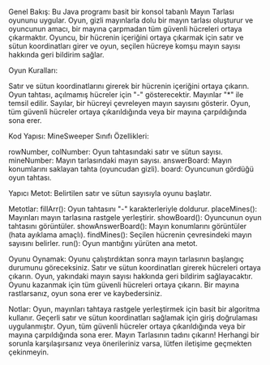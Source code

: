 Genel Bakış:
Bu Java programı basit bir konsol tabanlı Mayın Tarlası oyununu uygular. Oyun, gizli mayınlarla dolu bir mayın tarlası oluşturur ve oyuncunun amacı, bir mayına çarpmadan tüm güvenli hücreleri ortaya çıkarmaktır. Oyuncu, bir hücrenin içeriğini ortaya çıkarmak için satır ve sütun koordinatları girer ve oyun, seçilen hücreye komşu mayın sayısı hakkında geri bildirim sağlar.


Oyun Kuralları:

Satır ve sütun koordinatlarını girerek bir hücrenin içeriğini ortaya çıkarın.
Oyun tahtası, açılmamış hücreler için "-" gösterecektir.
Mayınlar "*" ile temsil edilir.
Sayılar, bir hücreyi çevreleyen mayın sayısını gösterir.
Oyun, tüm güvenli hücreler ortaya çıkarıldığında veya bir mayına çarpıldığında sona erer.


Kod Yapısı:
MineSweeper Sınıfı Özellikleri:

rowNumber, colNumber: Oyun tahtasındaki satır ve sütun sayısı.
mineNumber: Mayın tarlasındaki mayın sayısı.
answerBoard: Mayın konumlarını saklayan tahta (oyuncudan gizli).
board: Oyuncunun gördüğü oyun tahtası.


Yapıcı Metot:
Belirtilen satır ve sütun sayısıyla oyunu başlatır.

Metotlar:
fillArr(): Oyun tahtasını "-" karakterleriyle doldurur.
placeMines(): Mayınları mayın tarlasına rastgele yerleştirir.
showBoard(): Oyuncunun oyun tahtasını görüntüler.
showAnswerBoard(): Mayın konumlarını görüntüler (hata ayıklama amaçlı).
findMines(): Seçilen hücrenin çevresindeki mayın sayısını belirler.
run(): Oyun mantığını yürüten ana metot.


Oyunu Oynamak:
Oyunu çalıştırdıktan sonra mayın tarlasının başlangıç durumunu göreceksiniz.
Satır ve sütun koordinatları girerek hücreleri ortaya çıkarın.
Oyun, yakındaki mayın sayısı hakkında geri bildirim sağlayacaktır.
Oyunu kazanmak için tüm güvenli hücreleri ortaya çıkarın.
Bir mayına rastlarsanız, oyun sona erer ve kaybedersiniz.

Notlar:
Oyun, mayınları tahtaya rastgele yerleştirmek için basit bir algoritma kullanır.
Geçerli satır ve sütun koordinatları sağlamak için giriş doğrulaması uygulanmıştır.
Oyun, tüm güvenli hücreler ortaya çıkarıldığında veya bir mayına çarpıldığında sona erer.
Mayın Tarlasının tadını çıkarın! Herhangi bir sorunla karşılaşırsanız veya önerileriniz varsa, lütfen iletişime geçmekten çekinmeyin.
